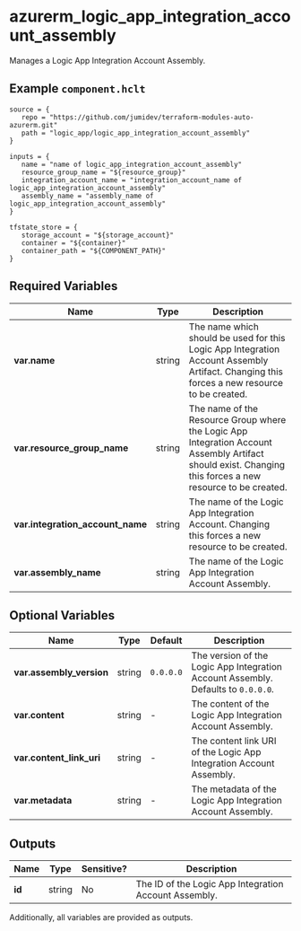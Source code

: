 # azurerm_logic_app_integration_account_assembly

Manages a Logic App Integration Account Assembly.

## Example `component.hclt`

```hcl
source = {
   repo = "https://github.com/jumidev/terraform-modules-auto-azurerm.git" 
   path = "logic_app/logic_app_integration_account_assembly" 
}

inputs = {
   name = "name of logic_app_integration_account_assembly" 
   resource_group_name = "${resource_group}" 
   integration_account_name = "integration_account_name of logic_app_integration_account_assembly" 
   assembly_name = "assembly_name of logic_app_integration_account_assembly" 
}

tfstate_store = {
   storage_account = "${storage_account}" 
   container = "${container}" 
   container_path = "${COMPONENT_PATH}" 
}

```

## Required Variables

| Name | Type |  Description |
| ---- | --------- |  ----------- |
| **var.name** | string |  The name which should be used for this Logic App Integration Account Assembly Artifact. Changing this forces a new resource to be created. | 
| **var.resource_group_name** | string |  The name of the Resource Group where the Logic App Integration Account Assembly Artifact should exist. Changing this forces a new resource to be created. | 
| **var.integration_account_name** | string |  The name of the Logic App Integration Account. Changing this forces a new resource to be created. | 
| **var.assembly_name** | string |  The name of the Logic App Integration Account Assembly. | 

## Optional Variables

| Name | Type |  Default  |  Description |
| ---- | --------- |  ----------- | ----------- |
| **var.assembly_version** | string |  `0.0.0.0`  |  The version of the Logic App Integration Account Assembly. Defaults to `0.0.0.0`. | 
| **var.content** | string |  -  |  The content of the Logic App Integration Account Assembly. | 
| **var.content_link_uri** | string |  -  |  The content link URI of the Logic App Integration Account Assembly. | 
| **var.metadata** | string |  -  |  The metadata of the Logic App Integration Account Assembly. | 



## Outputs

| Name | Type | Sensitive? | Description |
| ---- | ---- | --------- | --------- |
| **id** | string | No  | The ID of the Logic App Integration Account Assembly. | 

Additionally, all variables are provided as outputs.
